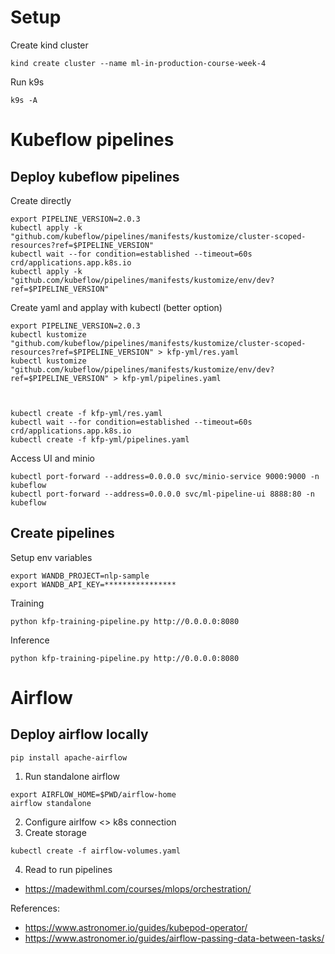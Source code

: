 
# Setup 

Create kind cluster 

```
kind create cluster --name ml-in-production-course-week-4
```

Run k9s 

```
k9s -A
```

# Kubeflow pipelines 

## Deploy kubeflow pipelines 

Create directly

```
export PIPELINE_VERSION=2.0.3
kubectl apply -k "github.com/kubeflow/pipelines/manifests/kustomize/cluster-scoped-resources?ref=$PIPELINE_VERSION"
kubectl wait --for condition=established --timeout=60s crd/applications.app.k8s.io
kubectl apply -k "github.com/kubeflow/pipelines/manifests/kustomize/env/dev?ref=$PIPELINE_VERSION"
```

Create yaml and applay with kubectl (better option)

```
export PIPELINE_VERSION=2.0.3
kubectl kustomize "github.com/kubeflow/pipelines/manifests/kustomize/cluster-scoped-resources?ref=$PIPELINE_VERSION" > kfp-yml/res.yaml
kubectl kustomize "github.com/kubeflow/pipelines/manifests/kustomize/env/dev?ref=$PIPELINE_VERSION" > kfp-yml/pipelines.yaml



kubectl create -f kfp-yml/res.yaml
kubectl wait --for condition=established --timeout=60s crd/applications.app.k8s.io
kubectl create -f kfp-yml/pipelines.yaml
```


Access UI and minio


```
kubectl port-forward --address=0.0.0.0 svc/minio-service 9000:9000 -n kubeflow
kubectl port-forward --address=0.0.0.0 svc/ml-pipeline-ui 8888:80 -n kubeflow
```


## Create pipelines

Setup env variables 

```
export WANDB_PROJECT=nlp-sample
export WANDB_API_KEY=****************
```


Training 

```
python kfp-training-pipeline.py http://0.0.0.0:8080
```

Inference 

```
python kfp-training-pipeline.py http://0.0.0.0:8080
```


# Airflow
## Deploy airflow locally



```
pip install apache-airflow
```


1. Run standalone airflow

```
export AIRFLOW_HOME=$PWD/airflow-home
airflow standalone
```

2. Configure airlfow <> k8s connection
3. Create storage 

```
kubectl create -f airflow-volumes.yaml
```

4. Read to run pipelines

- https://madewithml.com/courses/mlops/orchestration/


References:

- https://www.astronomer.io/guides/kubepod-operator/
- https://www.astronomer.io/guides/airflow-passing-data-between-tasks/


